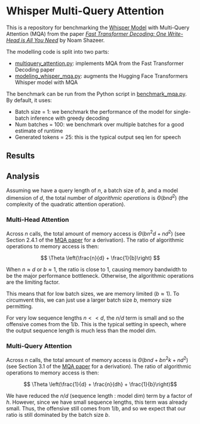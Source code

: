 # Whisper Multi-Query Attention

This is a repository for benchmarking the [Whisper Model](https://arxiv.org/abs/2212.04356) with Multi-Query 
Attention (MQA) from the paper [_Fast Transformer Decoding: One Write-Head is All You Need_](https://arxiv.org/abs/1911.02150) by 
Noam Shazeer.

The modelling code is split into two parts:
* [multiquery_attention.py](whisper_mqa/multiquery_attention.py): implements MQA from the Fast Transformer Decoding paper
* [modeling_whisper_mqa.py](whisper_mqa/modeling_whisper_mqa.py): augments the Hugging Face Transformers Whisper model with MQA

The benchmark can be run from the Python script in [benchmark_mqa.py](benchmark_mqa.py). By default, it uses:
* Batch size = 1: we benchmark the performance of the model for single-batch inference with greedy decoding
* Num batches = 100: we benchmark over multiple batches for a good estimate of runtime
* Generated tokens = 25: this is the typical output seq len for speech

## Results


## Analysis

Assuming we have a query length of $n$, a batch size of $b$, and a model dimension of $d$, the total number of 
_algorithmic operations_ is $\Theta \left(bnd^{2}\right)$ (the complexity of the quadratic attention operation).

### Multi-Head Attention

Across $n$ calls, the total amount of memory access is $\Theta \left(bn^{2}d + nd^{2}\right)$ (see Section 2.4.1 of the [MQA paper](https://arxiv.org/abs/1911.02150) for a derivation). The ratio of algorithmic 
operations to memory access is then:

$$ \Theta \left(\frac{n}{d} + \frac{1}{b}\right) $$

When $n \approx d$ or $b \approx 1$, the ratio is close to 1, causing memory bandwidth to be the major
performance bottleneck. Otherwise, the algorithmic operations are the limiting factor. 

This means that for low batch sizes, we are memory limited ($b \approx 1$). To circumvent this, we can just use a larger 
batch size $b$, memory size permitting.

For very low sequence lengths $n << d$, the $n/d$ term is small and so the offensive comes from the $1/b$. This is the 
typical setting in speech, where the output sequence length is much less than the model dim.

### Multi-Query Attention

Across $n$ calls, the total amount of memory access is $\Theta \left(bnd + bn^{2}k + nd^{2}\right)$ (see Section 3.1 of the [MQA paper](https://arxiv.org/abs/1911.02150) for a derivation). The ratio of algorithmic 
operations to memory access is then:

$$ \Theta \left(\frac{1}{d} + \frac{n}{dh} + \frac{1}{b}\right)$$

We have reduced the $n / d$ (sequence length : model dim) term by a factor of $h$. However, since we have small sequence lengths,
this term was already small. Thus, the offensive still comes from $1/b$, and so we expect that our ratio is still dominated by the batch size $b$.
